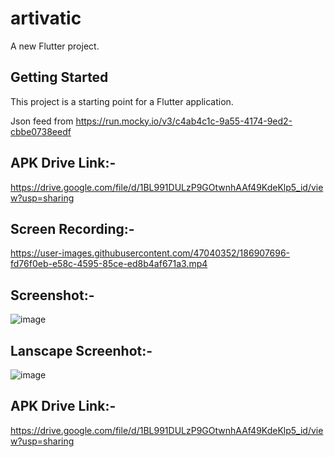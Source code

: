 # artivatic

A new Flutter project.

## Getting Started

This project is a starting point for a Flutter application.

Json feed from https://run.mocky.io/v3/c4ab4c1c-9a55-4174-9ed2-cbbe0738eedf

## APK Drive Link:-
https://drive.google.com/file/d/1BL991DULzP9GOtwnhAAf49KdeKlp5_id/view?usp=sharing

## Screen Recording:-
https://user-images.githubusercontent.com/47040352/186907696-fd76f0eb-e58c-4595-85ce-ed8b4af671a3.mp4

## Screenshot:-
![image](https://user-images.githubusercontent.com/47040352/186906303-4de10ee6-3782-4b24-86d2-2bb81ca1f5e2.png)

## Lanscape Screenhot:-
![image](https://user-images.githubusercontent.com/47040352/186906357-2e619246-66f3-445a-90f7-c50bdf68257d.png)

## APK Drive Link:-
https://drive.google.com/file/d/1BL991DULzP9GOtwnhAAf49KdeKlp5_id/view?usp=sharing


